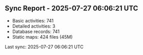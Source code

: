 ## Sync Report - 2025-07-27 06:06:21 UTC

- Basic activities: 741
- Detailed activities: 3
- Database records: 741
- Static maps: 424 files (45M)

Last sync: 2025-07-27 06:06:21 UTC

